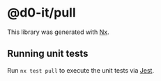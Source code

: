 # @d0-it/pull

This library was generated with [Nx](https://nx.dev).

## Running unit tests

Run `nx test pull` to execute the unit tests via [Jest](https://jestjs.io).
